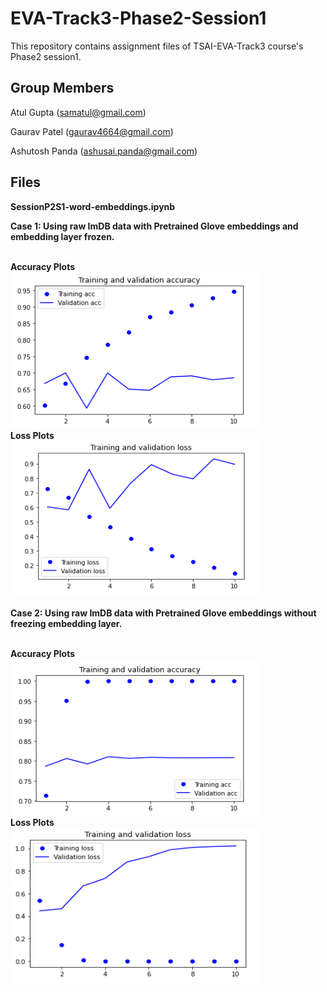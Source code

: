# EVA-Track3-Phase2-Session1
This repository contains assignment files of TSAI-EVA-Track3 course's Phase2 session1.


## Group Members

Atul Gupta (samatul@gmail.com)

Gaurav Patel (gaurav4664@gmail.com)

Ashutosh Panda (ashusai.panda@gmail.com)


## Files

**SessionP2S1-word-embeddings.ipynb**

**Case 1:
Using raw ImDB data with Pretrained Glove embeddings and embedding layer frozen.**


<br><b>Accuracy Plots</b></br>
<img src="acc1.png"  height="250" width="400">
<br><b>Loss Plots</b></br>
<img src="loss1.png"  height="250" width="400">

**Case 2:
Using raw ImDB data with Pretrained Glove embeddings without freezing embedding layer.**


<br><b>Accuracy Plots</b></br>
<img src="acc2.png"  height="250" width="400">
<br><b>Loss Plots</b></br>
<img src="loss2.png"  height="250" width="400">

